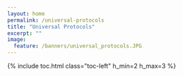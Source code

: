 ```yaml
---
layout: home
permalink: /universal-protocols
title: "Universal Protocols"
excerpt: ""
image:
  feature: /banners/universal_protocols.JPG
---
```

{% include toc.html class="toc-left" h_min=2 h_max=3 %}
